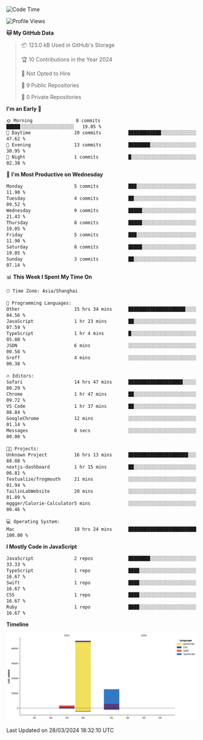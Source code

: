 <!--
**PascalDai/PascalDai** is a ✨ _special_ ✨ repository because its `README.md` (this file) appears on your GitHub profile.

Here are some ideas to get you started:

- 🔭 I’m currently working on ...
- 🌱 I’m currently learning ...
- 👯 I’m looking to collaborate on ...
- 🤔 I’m looking for help with ...
- 💬 Ask me about ...
- 📫 How to reach me: ...
- 😄 Pronouns: ...
- ⚡ Fun fact: ...
-->

<!--START_SECTION:waka-->
![Code Time](http://img.shields.io/badge/Code%20Time-305%20hrs%2047%20mins-blue)

![Profile Views](http://img.shields.io/badge/Profile%20Views-0-blue)

**🐱 My GitHub Data** 

> 📦 123.0 kB Used in GitHub's Storage 
 > 
> 🏆 10 Contributions in the Year 2024
 > 
> 🚫 Not Opted to Hire
 > 
> 📜 9 Public Repositories 
 > 
> 🔑 0 Private Repositories 
 > 
**I'm an Early 🐤** 

```text
🌞 Morning                8 commits           █████░░░░░░░░░░░░░░░░░░░░   19.05 % 
🌆 Daytime                20 commits          ████████████░░░░░░░░░░░░░   47.62 % 
🌃 Evening                13 commits          ████████░░░░░░░░░░░░░░░░░   30.95 % 
🌙 Night                  1 commits           █░░░░░░░░░░░░░░░░░░░░░░░░   02.38 % 
```
📅 **I'm Most Productive on Wednesday** 

```text
Monday                   5 commits           ███░░░░░░░░░░░░░░░░░░░░░░   11.90 % 
Tuesday                  4 commits           ██░░░░░░░░░░░░░░░░░░░░░░░   09.52 % 
Wednesday                9 commits           █████░░░░░░░░░░░░░░░░░░░░   21.43 % 
Thursday                 8 commits           █████░░░░░░░░░░░░░░░░░░░░   19.05 % 
Friday                   5 commits           ███░░░░░░░░░░░░░░░░░░░░░░   11.90 % 
Saturday                 8 commits           █████░░░░░░░░░░░░░░░░░░░░   19.05 % 
Sunday                   3 commits           ██░░░░░░░░░░░░░░░░░░░░░░░   07.14 % 
```


📊 **This Week I Spent My Time On** 

```text
🕑︎ Time Zone: Asia/Shanghai

💬 Programming Languages: 
Other                    15 hrs 34 mins      █████████████████████░░░░   84.56 % 
JavaScript               1 hr 23 mins        ██░░░░░░░░░░░░░░░░░░░░░░░   07.59 % 
TypeScript               1 hr 4 mins         █░░░░░░░░░░░░░░░░░░░░░░░░   05.80 % 
JSON                     6 mins              ░░░░░░░░░░░░░░░░░░░░░░░░░   00.58 % 
Groff                    4 mins              ░░░░░░░░░░░░░░░░░░░░░░░░░   00.38 % 

🔥 Editors: 
Safari                   14 hrs 47 mins      ████████████████████░░░░░   80.29 % 
Chrome                   1 hr 47 mins        ██░░░░░░░░░░░░░░░░░░░░░░░   09.72 % 
VS Code                  1 hr 37 mins        ██░░░░░░░░░░░░░░░░░░░░░░░   08.84 % 
GoogleChrome             12 mins             ░░░░░░░░░░░░░░░░░░░░░░░░░   01.14 % 
Messages                 0 secs              ░░░░░░░░░░░░░░░░░░░░░░░░░   00.00 % 

🐱‍💻 Projects: 
Unknown Project          16 hrs 13 mins      ██████████████████████░░░   88.08 % 
nextjs-dashboard         1 hr 15 mins        ██░░░░░░░░░░░░░░░░░░░░░░░   06.81 % 
Textualize/frogmouth     21 mins             ░░░░░░░░░░░░░░░░░░░░░░░░░   01.94 % 
TailinLabWebsite         20 mins             ░░░░░░░░░░░░░░░░░░░░░░░░░   01.89 % 
mggger/Calorie-Calculator5 mins              ░░░░░░░░░░░░░░░░░░░░░░░░░   00.46 % 

💻 Operating System: 
Mac                      18 hrs 24 mins      █████████████████████████   100.00 % 
```

**I Mostly Code in JavaScript** 

```text
JavaScript               2 repos             ████████░░░░░░░░░░░░░░░░░   33.33 % 
TypeScript               1 repo              ████░░░░░░░░░░░░░░░░░░░░░   16.67 % 
Swift                    1 repo              ████░░░░░░░░░░░░░░░░░░░░░   16.67 % 
CSS                      1 repo              ████░░░░░░░░░░░░░░░░░░░░░   16.67 % 
Ruby                     1 repo              ████░░░░░░░░░░░░░░░░░░░░░   16.67 % 
```



**Timeline**

![Lines of Code chart](https://raw.githubusercontent.com/PascalDai/PascalDai/main/assets/bar_graph.png)


 Last Updated on 28/03/2024 18:32:10 UTC
<!--END_SECTION:waka-->
